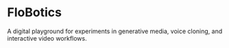 # FloBotics
A digital playground for experiments in generative media, voice cloning, and interactive video workflows.
